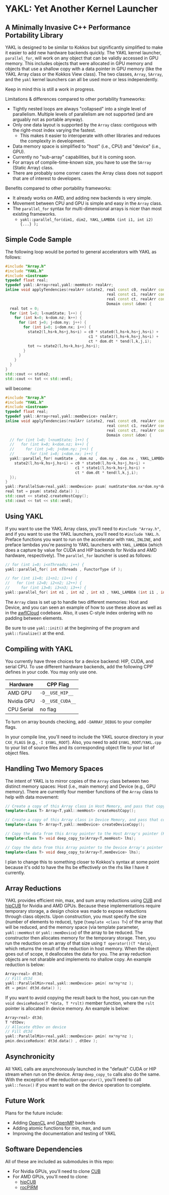 # YAKL: Yet Another Kernel Launcher
## A Minimally Invasive C++ Performance Portability Library

YAKL is designed to be similar to Kokkos but significantly simplified to make it easier to add new hardware backends quickly. The YAKL kernel launcher, `parallel_for`, will work on any object that can be validly accessed in GPU memory. This includes objects that were allocated in GPU memory and objects that use a shallow copy with a data pointer in GPU memory (like the YAKL Array class or the Kokkos View class). The two classes, `Array`, `SArray`, and the `yakl` kernel launchers can all be used more or less independently.

Keep in mind this is still a work in progress.

Limitations & differences compared to other portability frameworks:
* Tightly nested loops are always "collapsed" into a single level of parallelism. Multiple levels of parallelism are not supported (and are arguably not as portable anyway).
* Only one data layout is supported by the `Array` class: contiguous with the right-most index varying the fastest.
  * This makes it easier to interoperate with other libraries and reduces the complexity in development.
* Data memory space is simplified to "host" (i.e., CPU) and "device" (i.e., GPU).
* Currently no "sub-array" capabilities, but it is coming soon.
* For arrays of compile-time-known size, you have to use the `SArray` (Static Array) class.
* There are probably some corner cases the Array class does not support that are of interest to developers.

Benefits compared to other portability frameworks:
* It already works on AMD, and adding new backends is very simple.
* Movement between CPU and GPU is simple and easy in the `Array` class.
* The `parallel_for` syntax for multi-dimensional arrays is nicer than most existing frameworks.
  * `yakl::parallel_for(dim1, dim2, YAKL_LAMBDA (int i1, int i2) {...} );`

## Simple Code Sample

The following loop would be ported to general accelerators with YAKL as follows:

```C++
#include "Array.h"
#include "YAKL.h"
#include <iostream>
typedef float real;
typedef yakl::Array<real,yakl::memHost> realArr;
inline void applyTendencies(realArr &state2, real const c0, realArr const &state0,
                                             real const c1, realArr const &state1,
                                             real const ct, realArr const &tend,
                                             Domain const &dom) {
  real tot = 0;
  for (int l=0; l<numState; l++) {
    for (int k=0; k<dom.nz; k++) {
      for (int j=0; j<dom.ny; j++) {
        for (int i=0; i<dom.nx; i++) {
          state2(l,hs+k,hs+j,hs+i) = c0 * state0(l,hs+k,hs+j,hs+i) +
                                     c1 * state1(l,hs+k,hs+j,hs+i) +
                                     ct * dom.dt * tend(l,k,j,i);
          tot += state2(l,hs+k,hs+j,hs+i);
        }
      }
    }
  }
}
std::cout << state2;
std::cout << tot << std::endl;
```

will become:


```C++
#include "Array.h"
#include "YAKL.h"
#include <iostream>
typedef float real;
typedef yakl::Array<real,yakl::memDevice> realArr;
inline void applyTendencies(realArr &state2, real const c0, realArr const &state0,
                                             real const c1, realArr const &state1,
                                             real const ct, realArr const &tend,
                                             Domain const &dom) {
  // for (int l=0; l<numState; l++) {
  //   for (int k=0; k<dom.nz; k++) {
  //     for (int j=0; j<dom.ny; j++) {
  //       for (int i=0; i<dom.nx; i++) {
  yakl::parallel_for( numState , dom.nz , dom.ny , dom.nx , YAKL_LAMBDA (int l, int k, int j, int i) {
    state2(l,hs+k,hs+j,hs+i) = c0 * state0(l,hs+k,hs+j,hs+i) +
                               c1 * state1(l,hs+k,hs+j,hs+i) +
                               ct * dom.dt * tend(l,k,j,i);
  }); 
}
yakl::ParallelSum<real,yakl::memDevice> psum( numState*dom.nx*dom.ny*dom.nz );
real tot = psum( state2.data() );
std::cout << state2.createHostCopy();
std::cout << tot << std::endl;
```

## Using YAKL

If you want to use the YAKL Array class, you'll need to `#include "Array.h"`, and if you want to use the YAKL launchers, you'll need to `#include YAKL.h`. Preface functions you want to run on the accelerator with `YAKL_INLINE`, and preface lambdas you're passing to YAKL launchers with `YAKL_LAMBDA` (which does a capture by value for CUDA and HIP backends for Nvidia and AMD hardware, respectively). The `parallel_for` launcher is used as follows:

```C++
// for (int i=0; i<nThreads; i++) {
yakl::parallel_for( int nThreads , FunctorType &f );

// for (int i1=0; i1<n1; i1++) {
//   for (int i2=0; i2<n2; i2++) {
//     for (int i3=0; i3<n3; i3++) {
yakl::parallel_for( int n1 , int n2 , int n3 , YAKL_LAMBDA (int i1 , int i2, int i3) {...} );
```

The `Array` class is set up to handle two different memories: Host and Device, and you can seen an example of how to use these above as well as in the [awflCloud](https://github.com/mrnorman/awflCloud) codebase. Also, it uses C-style index ordering with no padding between elements.

Be sure to use `yakl::init()` at the beginning of the program and `yakl::finalize()` at the end.

## Compiling with YAKL

You currently have three choices for a device backend: HIP, CUDA, and serial CPU. To use different hardware backends, add the following CPP defines in your code. You may only use one. 

| Hardware      | CPP Flag       | 
| --------------|----------------| 
| AMD GPU       |`-D__USE_HIP__` | 
| Nvidia GPU    |`-D__USE_CUDA__`| 
| CPU Serial    | no flag        | 

To turn on array bounds checking, add `-DARRAY_DEBUG` to your compiler flags.

In your compile line, you'll need to include the YAKL source directory in your `CXX_FLAGS` (e.g., `-I $YAKL_ROOT`). Also, you need to add `$YAKL_ROOT/YAKL.cpp` to your list of source files and its corresponding object file to your list of object files.

## Handling Two Memory Spaces

The intent of YAKL is to mirror copies of the `Array` class between two distinct memory spaces: Host (i.e., main memory) and Device (e.g., GPU memory). There are currently four member functions of the `Array` class to help with data movement:

```C++
// Create a copy of this Array class in Host Memory, and pass that copy back as a return value.
template<class T> Array<T,yakl::memHost> createHostCopy();

// Create a copy of this Array class in Device Memory, and pass that copy back as a return value.
template<class T> Array<T,yakl::memDevice> createDeviceCopy();

// Copy the data from this Array pointer to the Host Array's pointer (Host Array must already exist)
template<class T> void deep_copy_to(Array<T,memHost> lhs);

// Copy the data from this Array pointer to the Device Array's pointer (Device Array must already exist)
template<class T> void deep_copy_to(Array<T,memDevice> lhs);
```

I plan to change this to something closer to Kokkos's syntax at some point because it's odd to have the lhs be effectively on the rhs like I have it currently.

## Array Reductions

YAKL provides efficient min, max, and sum array reductions using [CUB](https://nvlabs.github.io/cub/) and [hipCUB](https://github.com/ROCmSoftwarePlatform/hipCUB) for Nvidia and AMD GPUs. Because these implementations require temporary storage, a design choice was made to expose reductions through class objects. Upon construction, you must specify the size (number of elements to reduce), type (`template <class T>`) of the array that will be reduced, and the memory space (via template parameter, `yakl::memHost` or `yakl::memDevice`) of the array to be reduced. The constructor then allocates memory for the temporary storage. Then, you run the reduction on an array of that size using `T operator()(T *data)`, which returns the result of the reduction in host memory. When the object goes out of scope, it deallocates the data for you. The array reduction objects are not sharable and implements no shallow copy. An example reduction is below:

```C++
Array<real> dt3d;
// Fill dt3d
yakl::ParallelMin<real,yakl::memDevice> pmin( nx*ny*nz );
dt = pmin( dt3d.data() );
```

If you want to avoid copying the result back to the host, you can run the `void deviceReduce(T *data, T *rslt)` member function, where the `rslt` pointer is allocated in device memory. An example is below:

```C++
Array<real> dt3d;
T *dtDev;
// Allocate dtDev on device
// Fill dt3d
yakl::ParallelMin<real,yakl::memDevice> pmin( nx*ny*nz );
pmin.deviceReduce( dt3d.data() , dtDev );
```

## Asynchronicity

All YAKL calls are asynchronously launched in the "default" CUDA or HIP stream when run on the device. Array `deep_copy_to` calls also do the same. With the exception of the reduction `operator()`, you'll need to call `yakl::fence()` if you want to wait on the device operation to complete.

## Future Work

Plans for the future include:
* Adding [OpenCL](https://www.khronos.org/opencl/) and [OpenMP](https://www.openmp.org/) backends
* Adding atomic functions for min, max, and sum
* Improving the documentation and testing of YAKL

## Software Dependencies
All of these are included as submodules in this repo:
* For Nvidia GPUs, you'll need to clone [CUB](https://nvlabs.github.io/cub/)
* For AMD GPUs, you'll need to clone:
  * [hipCUB](https://github.com/ROCmSoftwarePlatform/hipCUB)
  * [rocPIRM](https://github.com/ROCmSoftwarePlatform/rocPRIM)

